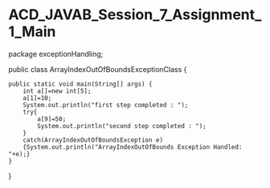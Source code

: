 # ACD_JAVAB_Session_7_Assignment_1_Main



package exceptionHandling;

public class ArrayIndexOutOfBoundsExceptionClass {

	public static void main(String[] args) {
		int a[]=new int[5];
		a[1]=10;
		System.out.println("first step completed : ");
		try{
			a[9]=50;
			System.out.println("second step completed : ");
		}
		catch(ArrayIndexOutOfBoundsException e)
		{System.out.println("ArrayIndexOutOfBounds Exception Handled: "+e);}  
	}

}
